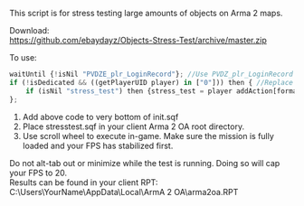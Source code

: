 This script is for stress testing large amounts of objects on Arma 2 maps.<br/>

Download:<br/>
https://github.com/ebaydayz/Objects-Stress-Test/archive/master.zip<br/>

To use:<br/>

```javascript
waitUntil {!isNil "PVDZE_plr_LoginRecord"}; //Use PVDZ_plr_LoginRecord for 1.8.3. For non-dayz mods use: waitUntil {!(isNull (findDisplay 46))};
if (!isDedicated && ((getPlayerUID player) in ["0"])) then { //Replace 0 with your UID
	if (isNil "stress_test") then {stress_test = player addAction[format ["<t color='#5882FA'>%1</t>", "Stress Test"],"stresstest.sqf","",5,false,true];};
};
```
1. Add above code to very bottom of init.sqf
2. Place stresstest.sqf in your client Arma 2 OA root directory.
3. Use scroll wheel to execute in-game. Make sure the mission is fully loaded and your FPS has stabilized first.

Do not alt-tab out or minimize while the test is running. Doing so will cap your FPS to 20.<br/>
Results can be found in your client RPT:<br/>
C:\Users\YourName\AppData\Local\ArmA 2 OA\arma2oa.RPT


